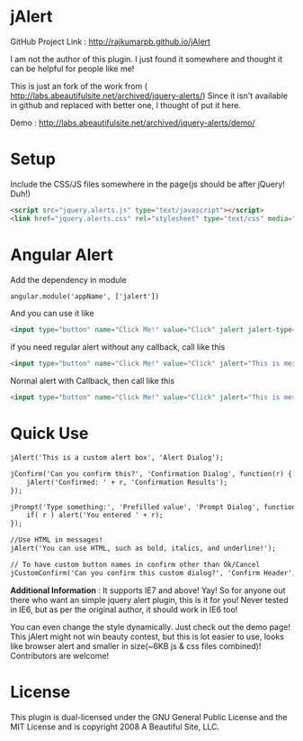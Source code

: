 # jAlert

GitHub Project Link : http://rajkumarpb.github.io/jAlert

I am not the author of this plugin. I just found it somewhere and thought it can be helpful for people like me!

This is just an fork of the work from ( http://labs.abeautifulsite.net/archived/jquery-alerts/)
Since it isn't available in github and replaced with better one, I thought of put it here.

Demo : http://labs.abeautifulsite.net/archived/jquery-alerts/demo/

Setup
======

Include the CSS/JS files somewhere in the page(js should be after jQuery! Duh!)
```html
<script src="jquery.alerts.js" type="text/javascript"></script>
<link href="jquery.alerts.css" rel="stylesheet" type="text/css" media="screen" />
```

Angular Alert
=============

Add the dependency in module

````html
angular.module('appName', ['jalert'])
````

And you can use it like 
````html
<input type="button" name="Click Me!" value="Click" jalert jalert-type="confirm" jalert-message="This is message!" jcallback="testCallBack()"/>
````
if you need regular alert without any callback, call like this
````html
<input type="button" name="Click Me!" value="Click" jalert="This is message!"/>
````
Normal alert with Callback, then call like this
````html
<input type="button" name="Click Me!" value="Click" jalert="This is message!" jcallback="testCallBack()"/>
````

Quick Use 
==========
```html
jAlert('This is a custom alert box', 'Alert Dialog');

jConfirm('Can you confirm this?', 'Confirmation Dialog', function(r) {
    jAlert('Confirmed: ' + r, 'Confirmation Results');
});

jPrompt('Type something:', 'Prefilled value', 'Prompt Dialog', function(r) {
    if( r ) alert('You entered ' + r);
});

//Use HTML in messages!
jAlert('You can use HTML, such as bold, italics, and underline!');

// To have custom button names in confirm other than Ok/Cancel
jCustomConfirm('Can you confirm this custom dialog?', 'Confirm Header', 'Think about it', 'Maybe Later');
```

**Additional Information** : It supports IE7 and above! Yay! So for anyone out there who want an simple jquery alert plugin, this is it for you! Never tested in IE6, but as per the original author, it should work in IE6 too!

You can even change the style dynamically. Just check out the demo page! This jAlert might not win beauty contest, but this is lot easier to use, looks like browser alert and smaller in size(~6KB js & css files combined)! Contributors are welcome!

License 
=========
This plugin is dual-licensed under the GNU General Public License and the MIT License and is copyright 2008 A Beautiful Site, LLC.

